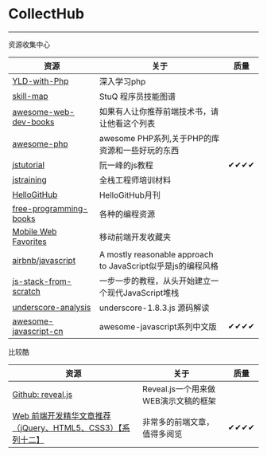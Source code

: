 # CollectHub
---
资源收集中心

|资源|关于|质量|
|---|---|---|
| [YLD-with-Php](https://github.com/YuanLianDu/YLD-with-Php) | 深入学习php ||
| [skill-map](https://github.com/TeamStuQ/skill-map)  | StuQ 程序员技能图谱 ||
| [awesome-web-dev-books](https://github.com/jobbole/awesome-web-dev-books)  | 如果有人让你推荐前端技术书，请让他看这个列表 ||
| [awesome-php](https://github.com/ziadoz/awesome-php)  | awesome PHP系列,关于PHP的库资源和一些好玩的东西 ||
| [jstutorial](https://github.com/ruanyf/jstutorial)|阮一峰的js教程|✔✔✔✔|
| [jstraining](https://github.com/ruanyf/jstraining)  | 全栈工程师培训材料 ||
| [HelloGitHub](https://github.com/521xueweihan/HelloGitHub)|HelloGitHub月刊||
|[free-programming-books](https://github.com/vhf/free-programming-books/blob/master/free-programming-books-zh.md)|各种的编程资源||
|[Mobile Web Favorites](https://github.com/hoosin/mobile-web-favorites)|移动前端开发收藏夹||
|[airbnb/javascript](https://github.com/airbnb/javascript#table-of-contents)|A mostly reasonable approach to JavaScript似乎是js的编程风格||
|[js-stack-from-scratch](https://github.com/verekia/js-stack-from-scratch)|一步一步的教程，从头开始建立一个现代JavaScript堆栈||
|[underscore-analysis](https://github.com/hanzichi/underscore-analysis)|underscore-1.8.3.js 源码解读||
|[awesome-javascript-cn](https://github.com/jobbole/awesome-javascript-cn)|awesome-javascript系列中文版|✔✔✔✔|

比较酷

|资源|关于|质量|
|---|---|---|
| [Github: reveal.js](https://github.com/hakimel/reveal.js) | Reveal.js一个用来做WEB演示文稿的框架 ||
| [Web 前端开发精华文章推荐（jQuery、HTML5、CSS3）【系列十二】](http://www.cnblogs.com/lhb25/archive/2012/12/12/must-read-links-for-web-designers-and-developers-volume-12.html) |非常多的前端文章，值得多阅览|✔✔✔✔|

